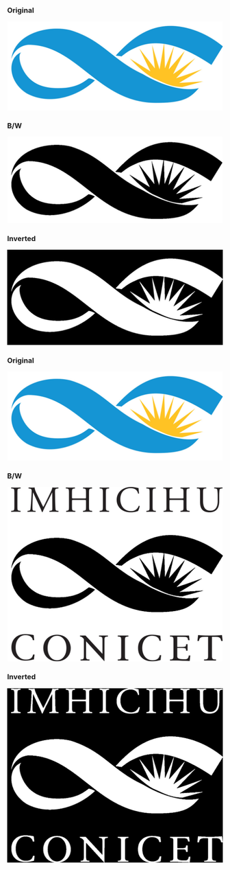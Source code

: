 ### Original
![](images/IMHICIHU-logotipos/logotipo.jpg)

### B/W
![](images/IMHICIHU-logotipos/logo_black.jpg)

### Inverted
![](images/IMHICIHU-logotipos/logo_inverse.jpg)

### Original
![](images/IMHICIHU-logotipos/logotipo.jpg)

### B/W
![](images/IMHICIHU-logotipos/institucional/black.jpg)

### Inverted
![](images/IMHICIHU-logotipos/inverse.jpg)
